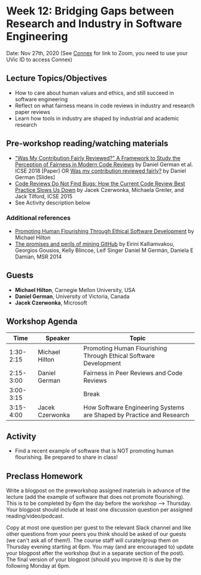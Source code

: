 # Week 12: Bridging Gaps between Research and Industry in Software Engineering

Date: Nov 27th, 2020
(See [Connex]( https://connex.csc.uvic.ca/portal/site/emse2020) for link to Zoom, you need to use your UVic ID to access Connex)

## Lecture Topics/Objectives

- How to care about human values and ethics, and still succeed in software engineering 
- Reflect on what fairness means in code reviews in industry and research paper reviews
- Learn how tools in industry are shaped by industrial and academic research

## Pre-workshop reading/watching materials
- ["Was My Contribution Fairly Reviewed?" A Framework to Study the Perception of Fairness in Modern Code Reviews](https://www.researchgate.net/publication/327561403_Was_My_Contribution_Fairly_Reviewed_A_Framework_to_Study_the_Perception_of_Fairness_in_Modern_Code_Reviews)
by Daniel German et al. ICSE 2018 [Paper] OR [Was my contribution reviewed fairly?](https://www2.slideshare.net/dmgerman/fairness-and-code-reviews) 
by Daniel German [Slides]
- [Code Reviews Do Not Find Bugs: How the Current Code Review Best Practice Slows Us Down](https://www.microsoft.com/en-us/research/wp-content/uploads/2015/05/PID3556473.pdf) 
by Jacek Czerwonka, Michaela Greiler, and Jack Tilford,  ICSE 2015
- See Activity description below

### Additional references
- [Promoting Human Flourishing Through Ethical Software Development](https://speakerdeck.com/michaelhilton/promoting-human-flourishing-through-ethical-software-development) 
by Michael Hilton
- [The promises and perils of mining GitHub](https://dl.acm.org/doi/10.1145/2597073.2597074) 
by Eirini Kalliamvakou, Georgios Gousios, Kelly Blincoe, Leif Singer Daniel M Germán, Daniela E Damian, MSR 2014

## Guests
- **Michael Hilton**, Carnegie Mellon University, USA
- **Daniel German**, University of Victoria, Canada
- **Jacek Czerwonka**, Microsoft


## Workshop Agenda

| Time | Speaker | Topic | 
| ------- | ------------------- | --------------------------------- | 
| 1:30-2:15 | Michael Hilton | Promoting Human Flourishing Through Ethical Software Development| 
| 2:15-3:00 | Daniel German | Fairness in Peer Reviews and Code Reviews |
| 3:00-3:15 |   | Break |
| 3:15-4:00 | Jacek Czerwonka | How Software Engineering Systems are Shaped by Practice and Research |

## Activity
- Find a recent example of software that is NOT promoting human flourishing. Be prepared to share in class!

## Preclass Homework

Write a blogpost on the preworkshop assigned materials in advance of the lecture (add the example of software that does not promote flourishing). 
This is to be completed by 6pm the day before the workshop --> Thursday.
Your blogpost should include at least one discussion question per assigned reading/video/podcast.

Copy at most one question per guest to the relevant Slack channel and like other questions from your peers you think should be asked of our guests 
(we can't ask all of them!). 
The course staff will curate/group them on Thursday evening starting at 6pm. 
You may (and are encouraged to) update your blogpost after the workshop (but in a separate section of the post). 
The final version of your blogpost (should you improve it) is due by the following Monday at 6pm.
